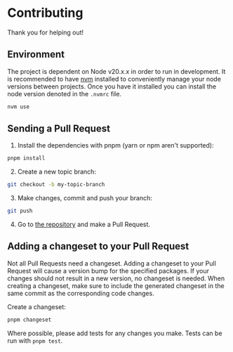 # Contributing

Thank you for helping out!

## Environment

The project is dependent on Node v20.x.x in order to run in development. It is recommended to have [nvm](https://github.com/nvm-sh/nvm?tab=readme-ov-file#node-version-manager---) installed to conveniently manage your node versions between projects. Once you have it installed you can install the node version denoted in the `.nvmrc` file.

```bash
nvm use
```

## Sending a Pull Request

1. Install the dependencies with pnpm (yarn or npm aren't supported):

```sh
pnpm install
```

2. Create a new topic branch:

```sh
git checkout -b my-topic-branch
```

3. Make changes, commit and push your branch:

```sh
git push
```

4. Go to [the repository](https://github.com/noaignite/accelerator) and make a Pull Request.

## Adding a changeset to your Pull Request

Not all Pull Requests need a changeset. Adding a changeset to your Pull Request will cause a version bump for the specified packages. If your changes should not result in a new version, no changeset is needed. When creating a changeset, make sure to include the generated changeset in the same commit as the corresponding code changes.

Create a changeset:

```sh
pnpm changeset
```

<!--
### Trying the changes on the documentation site

The documentation site is built with [framework] and contains examples.
This is a great place to experiment with your changes.

To get started:

```sh
pnpm dev
```

You can now access the documentation site [locally](http://localhost:3000).
 -->

Where possible, please add tests for any changes you make.
Tests can be run with `pnpm test`.
